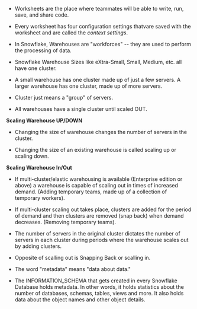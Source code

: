 - Worksheets are the place where teammates will be able to
write, run, save, and share code.

- Every worksheet
has four configuration settings thatvare saved with the worksheet and are called the *context settings*.

- In Snowflake, Warehouses are "workforces" -- they are used to perform the processing of data. 

- Snowflake Warehouse Sizes like eXtra-Small, Small, Medium, etc. all have one cluster. 

- A small warehouse has one cluster made up of just a few servers. A larger warehouse has one cluster, made up of more servers.

- Cluster just means a "group" of servers.

- All warehouses have a single cluster until scaled OUT.

**Scaling Warehouse UP/DOWN**
- Changing the size of warehouse changes the number of servers in the cluster. 

- Changing the size of an existing warehouse is called scaling up or scaling down.

**Scaling Warehouse In/Out**

- If multi-cluster/elastic warehousing is available (Enterprise edition or above) a warehouse is capable of scaling out in times of increased demand.  (Adding temporary teams, made up of a collection of temporary workers). 
- If multi-cluster scaling out takes place, clusters are added for the period of demand and then clusters are removed (snap back) when demand decreases. (Removing temporary teams). 
- The number of servers in the original cluster dictates the number of servers in each cluster during periods where the warehouse scales out by adding clusters. 

- Opposite of scalling out is Snapping Back or scalling in.

- The word "metadata" means "data about data."

- The INFORMATION_SCHEMA that gets created in every Snowflake Database holds metadata. In other words, it holds statistics about the number of databases, schemas, tables, views and more. It also holds data about the object names and other object details. 